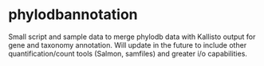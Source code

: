# phylodbannotation
Small script and sample data to merge phylodb data with Kallisto output for gene and taxonomy annotation. Will update in the future to include other quantification/count tools (Salmon, samfiles) and greater i/o capabilities. 
